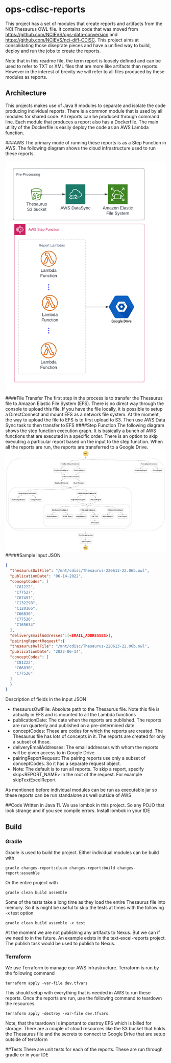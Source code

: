 # ops-cdisc-reports
This project has a set of modules that create reports and artifacts from the NCI Thesaurus OWL file. 
It contains code that was moved from https://github.com/NCIEVS/ops-data-conversion and https://github.com/NCIEVS/nci-diff-CDISC. 
This project aims at consolidating those diseprate pieces and have a unified way to build, deploy and run the jobs to create the reports. 

Note that in this readme file, the term report is loosely defined and can be used to refer to TXT or XML files that are more like artifacts than reports. 
However in the interest of brevity we will refer to all files produced by these modules as reports.  

## Architecture
This projects makes use of Java 9 modules to separate and isolate the code producing individual reports. 
There is a common module that is used by all modules for shared code. All reports can be produced through command line. 
Each module that produces a report also has a Dockerfile. The main utility of the Dockerfile is easily deploy the code as an AWS Lambda function.

###AWS
The primary mode of running these reports is as a Step Function in AWS.
The following diagram shows the cloud infrastructure used to run these reports.

![Architecture](./docs/architecture.png)

####File Transfer
The first step in the process is to transfer the Thesaurus file to Amazon Elastic File System (EFS). 
There is no direct way through the console to upload this file. 
If you have the file locally, it is possible to setup a DirectConnect and mount EFS as a network file system.
At the moment, the way to upload the file to EFS is to first upload to S3. Then use AWS Data Sync task to then transfer to EFS 
####Step Function
The following diagram shows the step function execution graph. 
It is basically a bunch of AWS functions that are executed in a specific order. 
There is an option to skip executing a particular report based on the input to the step function.
When all the reports are run, the reports are transferred to a Google Drive.
![Step Function Definition](./docs/stepfunctions_graph.png)
#####Sample input JSON
```json
{
  "thesaurusOwlFile": "/mnt/cdisc/Thesaurus-220613-22.06b.owl",
  "publicationDate": "06-14-2022",
  "conceptCodes": [
    "C81222",
    "C77527",
    "C67497",
    "C132298",
    "C120166",
    "C66830",
    "C77526",
    "C165634"
  ],
  "deliveryEmailAddresses":[<EMAIL_ADDRESSES>],
  "pairingReportRequest":{
  "thesaurusOwlFile": "/mnt/cdisc/Thesaurus-220613-22.06b.owl",
  "publicationDate": "2022-06-14",
  "conceptCodes": [
    "C81222",
    "C66830",
    "C77526"
  ]
  }
}
```
Description of fields in the input JSON
- thesaurusOwlFile: Absolute path to the Thesaurus file. Note this file is actually in EFS and is mounted to all the Lambda functions
- publicationDate: The date when the reports are published. The reports are run quarterly and published on a pre-determined date.
- conceptCodes: These are codes for which the reports are created. The Thesaurus file has lots of concepts in it. The reports are created for only a subset of those.
- deliveryEmailAddresses: The email addresses with whom the reports will be given access to in Google Drive.
- pairingReportRequest: The pairing reports use only a subset of conceptCodes. So it has a separate request object.
- Note: The default is to run all reports. To skip a report, specify skip<REPORT_NAME> in the root of the request. For example skipTextExcelReport

As mentioned before individual modules can be run as executable jar so these reports can be run standalone as well outside of AWS

##Code
Written in Java 11. We use lombok in this project. So any POJO that look strange and if you see compile errors.
Install lombok in your IDE
## Build
### Gradle
Gradle is used to build the project. Either individual modules can be build with

```shell
gradle changes-report:clean changes-report:build changes-report:assemble
```

Or the entire project with 

```shell
gradle clean build assemble
```

Some of the tests take a long time as they load the entire Thesaurus file into memory. 
So it is might be useful to skip the tests at times with the following -x test option

```shell
gradle clean build assemble -x test
```

At the moment we are not publishing any artifacts to Nexus. But we can if we need to in the future. 
An example exists in the text-excel-reports project. The publish task would be used to publish to Nexus.

### Terraform
We use Terraform to manage our AWS infrastructure. Terraform is run by the following command

```shell
terraform apply -var-file dev.tfvars
```

This should setup with everything that is needed in AWS to run these reports. 
Once the reports are run, use the following command to teardown the resources.

```shell
terraform apply -destroy -var-file dev.tfvars
```

Note, that the teardown is important to destroy EFS which is billed for storage. 
There are a couple of cloud resources like the S3 bucket that holds the Thesaurus file and the secrets to connect to Google Drive that are setup outside of terraform

##Tests
There are unit tests for each of the reports. These are run through gradle or in your IDE 